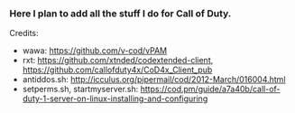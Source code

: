 ### Here I plan to add all the stuff I do for Call of Duty.

Credits:
- wawa: https://github.com/v-cod/vPAM
- rxt: https://github.com/xtnded/codextended-client, https://github.com/callofduty4x/CoD4x_Client_pub
- antiddos.sh: http://icculus.org/pipermail/cod/2012-March/016004.html
- setperms.sh, startmyserver.sh: https://cod.pm/guide/a7a40b/call-of-duty-1-server-on-linux-installing-and-configuring
